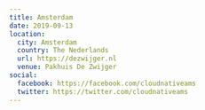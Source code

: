 ```yaml
---
title: Amsterdam
date: 2019-09-13
location:
  city: Amsterdam
  country: The Nederlands
  url: https://dezwijger.nl
  venue: Pakhuis De Zwijger
social:
  facebook: https://facebook.com/cloudnativeams
  twitter: https://twitter.com/cloudnativeams
---
```

